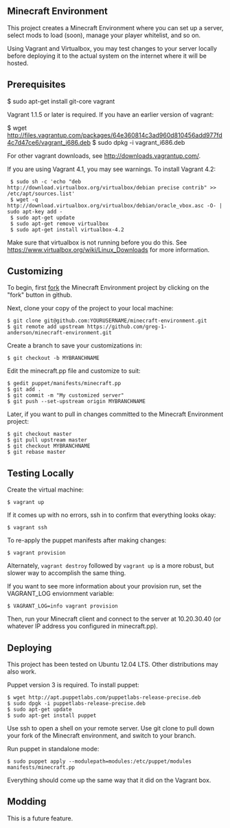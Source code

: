 Minecraft Environment
---------------------

This project creates a Minecraft Environment where you can set up
a server, select mods to load (soon), manage your player whitelist,
and so on.

Using Vagrant and Virtualbox, you may test changes to your server 
locally before deploying it to the actual system on the internet where
it will be hosted.

Prerequisites
-------------

  $ sudo apt-get install git-core vagrant
  
Vagrant 1.1.5 or later is required.  If you have an earlier version of
vagrant:

  $ wget http://files.vagrantup.com/packages/64e360814c3ad960d810456add977fd4c7d47ce6/vagrant_i686.deb
  $ sudo dpkg -i vagrant_i686.deb

For other vagrant downloads, see http://downloads.vagrantup.com/.

If you are using Vagrant 4.1, you may see warnings.  To install Vagrant 4.2:

     $ sudo sh -c 'echo "deb http://download.virtualbox.org/virtualbox/debian precise contrib" >> /etc/apt/sources.list'
     $ wget -q http://download.virtualbox.org/virtualbox/debian/oracle_vbox.asc -O- | sudo apt-key add -
     $ sudo apt-get update
     $ sudo apt-get remove virtualbox
     $ sudo apt-get install virtualbox-4.2

Make sure that virtualbox is not running before you do this. See
https://www.virtualbox.org/wiki/Linux_Downloads for more information.

Customizing
-----------

To begin, first [fork](https://help.github.com/articles/fork-a-repo) the
Minecraft Environment project by clicking on the "fork" button in github.

Next, clone your copy of the project to your local machine:

    $ git clone git@github.com:YOURUSERNAME/minecraft-environment.git
    $ git remote add upstream https://github.com/greg-1-anderson/minecraft-environment.git

Create a branch to save your customizations in:

    $ git checkout -b MYBRANCHNAME

Edit the minecraft.pp file and customize to suit:

    $ gedit puppet/manifests/minecraft.pp
    $ git add .
    $ git commit -m "My customized server"
    $ git push --set-upstream origin MYBRANCHNAME

Later, if you want to pull in changes committed to the Minecraft Environment
project:

    $ git checkout master
    $ git pull upstream master
    $ git checkout MYBRANCHNAME
    $ git rebase master

Testing Locally
---------------

Create the virtual machine:

    $ vagrant up

If it comes up with no errors, ssh in to confirm that everything
looks okay:

    $ vagrant ssh

To re-apply the puppet manifests after making changes:

    $ vagrant provision

Alternately, `vagrant destroy` followed by `vagrant up` is a more
robust, but slower way to accomplish the same thing.

If you want to see more information about your provision run, set
the VAGRANT_LOG enviornment variable:

    $ VAGRANT_LOG=info vagrant provision

Then, run your Minecraft client and connect to the server at
10.20.30.40 (or whatever IP address you configured in minecraft.pp).

Deploying
---------

This project has been tested on Ubuntu 12.04 LTS.  Other distributions
may also work.

Puppet version 3 is required.  To install puppet:

    $ wget http://apt.puppetlabs.com/puppetlabs-release-precise.deb
    $ sudo dpgk -i puppetlabs-release-precise.deb
    $ sudo apt-get update
    $ sudo apt-get install puppet

Use ssh to open a shell on your remote server.  Use git clone to pull down 
your fork of the Minecraft environment, and switch to your branch.

Run puppet in standalone mode:

    $ sudo puppet apply --modulepath=modules:/etc/puppet/modules manifests/minecraft.pp

Everything should come up the same way that it did on the Vagrant box.

Modding
-------

This is a future feature.
